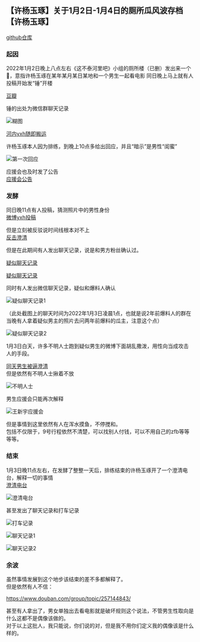 ## 【许杨玉琢】关于1月2日-1月4日的厕所瓜风波存档【许杨玉琢】
[github仓库](https://github.com/Ellisonlee/sheepdiary/tree/develop/CaseProfiles/220102-04%20%E8%B1%86%E7%93%A3%E5%8E%95%E6%89%80%E7%93%9C%E4%BA%8B%E4%BB%B6)

### 起因
2022年1月2日晚上八点左右《这不泰河里吧》小组的厕所楼（已删）发出来一个🍉，意指许杨玉琢在某年某月某日某地和一个男生一起看电影 
同日晚上马上就有人投稿开始发“锤”开楼 <br>

[豆瓣](https://www.douban.com/group/topic/257066852/)<br>

锤的出处为微信群聊天记录<br>

![糊图](./images/%E7%B3%8A%E5%9B%BE.jpeg)

[河内yxh随即搬运](https://weibo.com/5512350098/L8WdD28xE)<br>

许杨玉琢本人因为排练，到晚上10点多给出回应，并且“暗示”是男性“闺蜜” <br>

![第一次回应](./images/第一次回应.jpeg)

应援会也及时发了公告<br>
[应援会公告](https://weibo.com/5236952807/L8X7jjm24?)

### 发酵 
同日晚11点有人投稿，猜测照片中的男性身份<br>
[微博yxh投稿](https://m.weibo.cn/5512350098/4721349883330683)<br>

但是立刻被反驳说时间线根本对不上 <br>
[反击澄清](https://weibo.com/5512350098/L8XttlBqo)<br>

但是在此期间有人发出聊天记录，说是和男方粉丝确认过。<br>

[疑似聊天记录](https://www.douban.com/group/topic/257081590/)<br>

[疑似聊天记录](https://weibo.com/5512350098/L8Xw5jC3P)<br>

同时有人发出微信聊天记录，疑似和爆料人确认<br>

![疑似聊天记录1](./images/%E7%96%91%E4%BC%BC%E8%81%8A%E5%A4%A9%E8%AE%B0%E5%BD%951.jpeg?raw=true)

（此处截图上的聊天时间为2022年1月3日凌晨1点，也就是说2年前爆料人的群在当晚有人拿着疑似男主的照片去问两年前爆料的瓜主，注意这个点）<br>

![疑似聊天记录2](./images/%E7%96%91%E4%BC%BC%E8%81%8A%E5%A4%A9%E8%AE%B0%E5%BD%952.jpeg)

1月3日白天，许多不明人士跑到疑似男生的微博下面胡乱撒泼，用性向当成攻击人的手段。 <br>

[同天男生被逼澄清](https://weibo.com/2941547635/L92q2yf4R) <br>
但是依然有不明人士揪着不放 <br>

![不明人士](./images/%E4%B8%8D%E6%98%8E%E4%BA%BA%E5%A3%AB.png)

男生应援会只能再次解释 <br>

![王新宇应援会](./images/%E7%8E%8B%E6%96%B0%E5%AE%87yyh%E6%BE%84%E6%B8%85.jpeg)

但是事情到这里依然有人在浑水摸鱼，不停搅和。 <br>
包括不仅限于，9号行程依然不清楚，可以找别人付钱，可以不用自己的zfb等等等等。<br>

### 结束 
1月3日晚11点左右，在发酵了整整一天后，排练结束的许杨玉琢开了一个澄清电台，解释一切的事情 <br>
[澄清电台](https://www.bilibili.com/video/BV1NP4y1E72d)<br>

![澄清电台](./images/%E6%BE%84%E6%B8%85%E6%96%87%E5%AD%97%E7%89%88.jpeg)<br>

甚至发出了聊天记录和打车记录<br>

![打车记录](./images/%E6%89%93%E8%BD%A6%E8%AE%B0%E5%BD%95.jpeg)<br>

![聊天记录1](./images/%E6%BE%84%E6%B8%85%E8%81%8A%E5%A4%A9%E8%AE%B0%E5%BD%951.jpeg)<br>

![聊天记录2](./images/%E7%96%91%E4%BC%BC%E8%81%8A%E5%A4%A9%E8%AE%B0%E5%BD%952.jpeg)<br>

### 余波 
虽然事情发展到这个地步该结束的差不多都解释了。<br>
但是依然有人不信： <br>

https://www.douban.com/group/topic/257144843/ <br>

甚至有人拿出了，男女单独出去看电影就是破坏规则这个说法，不管男生性取向是什么这都不是偶像该做的。<br>
对于以上这批人，我只能说，你们说的对，但是我不用你们定义我的偶像该是什么样的。 <br>


